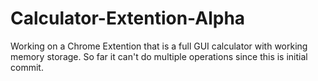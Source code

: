 # Calculator-Extention-Alpha
Working on a Chrome Extention that is a full GUI calculator with working memory storage. So far it can't do multiple operations since this is initial commit.
